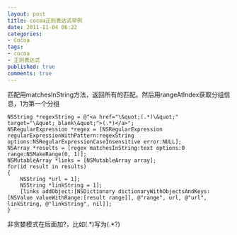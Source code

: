 ```yaml
---
layout: post
title: cocoa正则表达式举例
date: 2011-11-04 06:22
categories:
- Cocoa
tags:
- cocoa
- 正则表达式
published: true
comments: true
---
```

匹配用matchesInString方法，返回所有的匹配。然后用rangeAtIndex获取分组信息，1为第一个分组

    NSString *regexString = @"<a href="\&quot;(.*)\&quot;" target="\&quot;_blank\&quot;">(.*)</a>";
    NSRegularExpression *regex = [NSRegularExpression regularExpressionWithPattern:regexString options:NSRegularExpressionCaseInsensitive error:NULL];
    NSArray *results = [regex matchesInString:text options:0 range:NSMakeRange(0, 1)];
    NSMutableArray *links = [NSMutableArray array];
    for(id result in results)
    {
        NSString *url = 1];
        NSString *linkString = 1];
        [links addObject:[NSDictionary dictionaryWithObjectsAndKeys:[NSValue valueWithRange:[result range]], @"range", url, @"url", linkString, @"linkString", nil]];
    }

非贪婪模式在后面加?，比如(.\*)写为(.*?)
